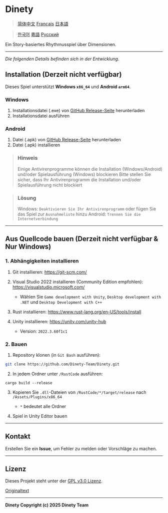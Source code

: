 # Dinety

> [简体中文](./README_zh.md)
> [Français](README_fr.md)
> [日本語](./README_ja.md)

> [한국어](./README_ko.md)
> [粵語](./README_yue.md)
> [Русский](./README_ru.md)

Ein Story-basiertes Rhythmusspiel über Dimensionen.

---

*Die folgenden Details befinden sich in der Entwicklung.*

## Installation (Derzeit nicht verfügbar)

Dieses Spiel unterstützt **Windows `x86_64`** und **Android `arm64`**.

### Windows

1. Installationsdatei (.exe) von [GitHub Release-Seite](https://github.com/Dinety-Team/Dinety/release) herunterladen
2. Installationsdatei ausführen

### Android

1. Datei (.apk) von [GitHub Release-Seite](https://github.com/Dinety-Team/Dinety/release) herunterladen
2. Datei (.apk) installieren

> ### Hinweis
> Einige Antivirenprogramme können die Installation
> (Windows/Android) und/oder Spielausführung (Windows) blockieren
> Bitte stellen Sie sicher, dass Ihr Antivirenprogramm die Installation und/oder Spielausführung nicht blockiert

> ### Lösung
> Windows: `Deaktivieren Sie Ihr Antivirenprogramm` oder fügen Sie das Spiel zur `Ausnahmeliste` hinzu
> Android: `Trennen Sie die Internetverbindung`
---
## Aus Quellcode bauen (Derzeit nicht verfügbar & Nur Windows)

### 1. Abhängigkeiten installieren

1. Git installieren: <https://git-scm.com/>

2. Visual Studio 2022 installieren (Community Edition empfohlen): <https://visualstudio.microsoft.com/>
    - Wählen Sie `Game development with Unity`, `Desktop development with .NET` und `Desktop Development with C++`

3. Rust installieren: <https://www.rust-lang.org/en-US/tools/install>

4. Unity installieren: <https://unity.com/unity-hub>
    - Version: `2022.3.60f1c1`

### 2. Bauen

1. Repository klonen (in `Git Bash` ausführen):
```bash
git clone https://github.com/Dinety-Team/Dinety.git
```

2. In jedem Ordner unter `/RustCode` ausführen:
```pwsh
cargo build --release
```

3. Kopieren Sie `.dll`-Dateien von `/RustCode/*/target/release` nach `/Assets/Plugins/x86_64`
    - `*` bedeutet alle Ordner

4. Spiel in Unity Editor bauen
---
## Kontakt

Erstellen Sie ein **Issue**, um Fehler zu melden oder Vorschläge zu machen.

---
## Lizenz

Dieses Projekt steht unter der [GPL v3.0 Lizenz](LICENSE.md).

[Originaltext](https://www.gnu.org/licenses/gpl-3.0.html#license-text)

---
**Dinety Copyright (c) 2025 Dinety Team**